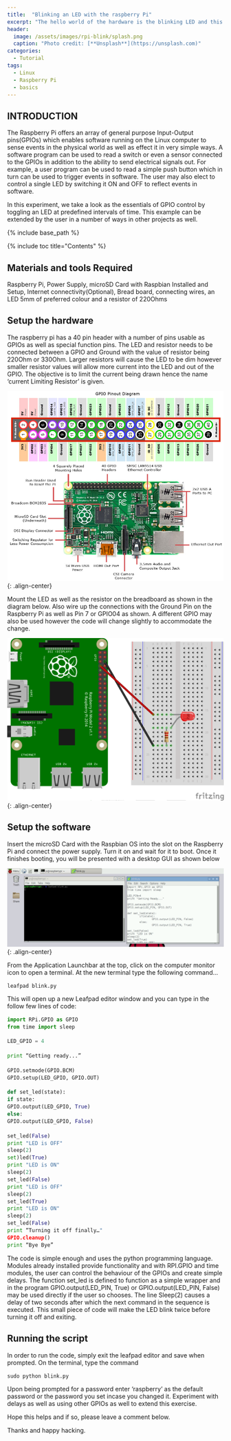 ```yaml
---
title:  "Blinking an LED with the raspberry Pi"
excerpt: "The hello world of the hardware is the blinking LED and this post I take you through the steps of getting started with the Raspberry Pis"
header:
  image: /assets/images/rpi-blink/splash.png
  caption: "Photo credit: [**Unsplash**](https://unsplash.com)"
categories:
  - Tutorial
tags:
  - Linux
  - Raspberry Pi
  - basics
---
```


## INTRODUCTION

The Raspberry Pi offers an array of general purpose Input-Output pins(GPIOs) which enables software running on the Linux computer to sense events in the physical world as well as effect it in very simple ways. A software program can be used to read a switch or even a sensor connected to the GPIOs in addition to the ability to send electrical signals out. For example, a user program can be used to read a simple push button which in turn can be used to trigger events in software. The user may also elect to control a single LED by switching it ON and OFF to reflect events in software.

In this experiment, we take a look as the essentials of GPIO control by toggling an LED at predefined intervals of time. This example can be extended by the user in a number of ways in other projects as well.

{% include base_path %}

{% include toc title="Contents" %}

## Materials and tools Required

Raspberry Pi, Power Supply, microSD Card with Raspbian Installed and Setup, Internet connectivity(Optional), Bread board, connecting wires, an LED 5mm of preferred colour and a resistor of 220Ohms

## Setup the hardware

The raspberry pi has a 40 pin header with a number of pins usable as GPIOs as well as special function pins. The LED and resistor needs to be connected between a GPIO and Ground with the value of resistor being 220Ohm or 330Ohm. Larger resistors will cause the LED to be dim however smaller resistor values will allow more current into the LED and out of the GPIO. The objective is to limit the current being drawn hence the name ‘current Limiting Resistor’ is given.

![alt text](/assets/images/rpi-blink/1.png){: .align-center}

Mount the LED as well as the resistor on the breadboard as shown in the diagram below. Also wire up the connections with the Ground Pin on the Raspberry Pi as well as Pin 7 or GPIO04 as shown. A different GPIO may also be used however the code will change slightly to accommodate the change.

![alt text](/assets/images/rpi-blink/3.png){: .align-center}


## Setup the software

Insert the microSD Card with the Raspbian OS into the slot on the Raspberry Pi and connect the power supply. Turn it on and wait for it to boot. Once it finishes booting, you will be presented with a desktop GUI as shown below

![alt text](/assets/images/rpi-blink/4.png){: .align-center}

From the Application Launchbar at the top, click on the computer monitor icon to open a terminal. At the new terminal type the following command...

```
leafpad blink.py
```

This will open up a new Leafpad editor window and you can type in the follow few lines of code:

```python
import RPi.GPIO as GPIO
from time import sleep
 
LED_GPIO = 4
 
print “Getting ready...”
 
GPIO.setmode(GPIO.BCM)
GPIO.setup(LED_GPIO, GPIO.OUT)
 
def set_led(state):
if state:
GPIO.output(LED_GPIO, True)
else:
GPIO.output(LED_GPIO, False)
 
set_led(False)
print "LED is OFF"
sleep(2)
set)led(True)
print "LED is ON"
sleep(2)
set_led(False)
print "LED is OFF"
sleep(2)
set_led(True)
print "LED is ON"
sleep(2)
set_led(False)
print “Turning it off finally…"
GPIO.cleanup()
print “Bye Bye”
```

The code is simple enough and uses the python programming language. Modules already installed provide functionality and with RPI.GPIO and time modules, the user can control the behaviour of the GPIOs and create simple delays. The function set_led is defined to function as a simple wrapper and in the program GPIO.output(LED_PIN, True) or GPIO.output(LED_PIN, False) may be used directly if the user so chooses. The line Sleep(2) causes a delay of two seconds after which the next command in the sequence is executed. This small piece of code will make the LED blink twice before turning it off and exiting.

## Running the script

In order to run the code, simply exit the leafpad editor and save when prompted. On the terminal, type the command

```
sudo python blink.py
```

Upon being prompted for a password enter ‘raspberry’ as the default password or the password you set incase you changed it. Experiment with delays as well as using other GPIOs as well to extend this exercise.

Hope this helps and if so, please leave a comment below.

Thanks and happy hacking.
